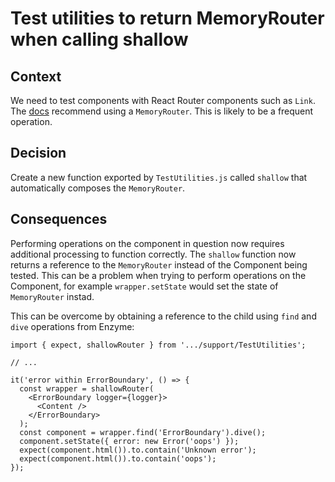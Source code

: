 
# Test utilities to return MemoryRouter when calling shallow

## Context

We need to test components with React Router components such as `Link`. The [docs](https://reacttraining.com/react-router/web/guides/testing) recommend using a `MemoryRouter`. This is likely to be a frequent operation.

## Decision

Create a new function exported by `TestUtilities.js` called `shallow` that automatically composes the `MemoryRouter`.

## Consequences

Performing operations on the component in question now requires additional processing to function correctly. The `shallow` function now returns a reference to the `MemoryRouter` instead of the Component being tested. This can be a problem when trying to perform operations on the Component, for example `wrapper.setState` would set the state of `MemoryRouter` instad.

This can be overcome by obtaining a reference to the child using `find` and `dive` operations from Enzyme:

```
import { expect, shallowRouter } from '.../support/TestUtilities';

// ...

it('error within ErrorBoundary', () => {
  const wrapper = shallowRouter(
    <ErrorBoundary logger={logger}>
      <Content />
    </ErrorBoundary>
  );
  const component = wrapper.find('ErrorBoundary').dive();
  component.setState({ error: new Error('oops') });
  expect(component.html()).to.contain('Unknown error');
  expect(component.html()).to.contain('oops');
});
```
